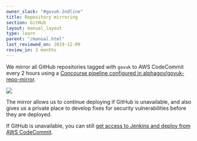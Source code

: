 ```yaml
---
owner_slack: "#govuk-2ndline"
title: Repository mirroring
section: GitHub
layout: manual_layout
type: learn
parent: "/manual.html"
last_reviewed_on: 2019-12-09
review_in: 3 months
---
```


We mirror all GitHub repositories tagged with `govuk` to AWS CodeCommit every 2 hours using a [Concourse pipeline configured in alphagov/govuk-repo-mirror](https://github.com/alphagov/govuk-repo-mirror).

![](/manual/images/concourse-mirror-repos-pipeline.png)

The mirror allows us to continue deploying if GitHub is unavailable, and also gives us a private place to develop fixes for security vulnerabilities before they are deployed.

If GitHub is unavailable, you can still [get access to Jenkins and deploy from AWS CodeCommit](github-unavailable.html).
